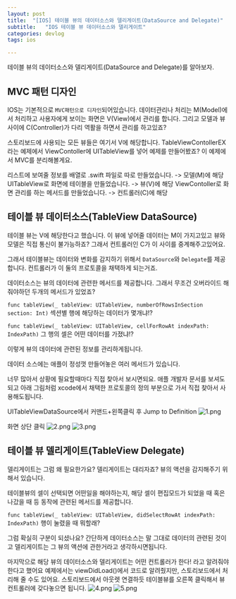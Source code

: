```yaml
---
layout: post
title:  "[IOS] 테이블 뷰의 데이터소스와 델리게이트(DataSource and Delegate)"
subtitle:   "IOS 테이블 뷰 데이터소스와 델리게이트"
categories: devlog
tags: ios

---
```


테이블 뷰의 데이터소스와 델리게이트(DataSource and Delegate)를 알아보자.

## MVC 패턴 디자인
IOS는 기본적으로 `MVC패턴으로 디자인`되어있습니다.
데이터관리나 처리는 M(Model)에서 처리하고 사용자에게 보이는 화면은 V(View)에서 관리를 합니다.
그리고 모델과 뷰 사이에 C(Controller)가 다리 역활을 하면서 관리를 하고있죠?

스토리보드에 사용되는 모든 뷰들은 여기서 V에 해당합니다.
TableViewContollerEX라는 예제에서 ViewContoller에 UITableView를 넣어 예제를 만들어봤죠?
이 예제에서 MVC를 분리해볼게요.

리스트에 보여줄 정보를 배열로 .swift 파일로 따로 만들었습니다. -> 모델(M)에 해당
UITableView로 화면에 테이블을 만들었습니다. -> 뷰(V)에 해당
ViewContoller로 화면 관리를 하는 메서드를 만들었습니다. -> 컨트롤러(C)에 해당


## 테이블 뷰 데이터소스(TableView DataSource)
테이블 뷰는 V에 해당한다고 했습니다. 이 뷰에 넣어줄 데이터는 M이 가지고있고 뷰와 모델은 직접 통신이 불가능하죠?
그래서 컨트롤러인 C가 이 사이를 중계해주고있어요.

그래서 테이블뷰는 데이터와 변화를 감지하기 위해서 `DataSource`와 `Delegate`를 제공합니다.
컨트롤러가 이 둘의 프로토콜을 채택하게 되는거죠.

데이터소스는 뷰의 데이터에 관련한 메서드를 제공합니다.
그래서 무조건 오버라이드 해줘야하던 두개의 메서드가 있었죠?

`func tableView(_ tableView: UITableView, numberOfRowsInSection section: Int)` 섹션별 행에 해당하는 데이터가 몇개냐!?

`func tableView(_ tableView: UITableView, cellForRowAt indexPath: IndexPath)` 그 행의 셀은 어떤 데이터를 가졌냐!?

이렇게 뷰의 데이터에 관련된 정보를 관리하게됩니다.

데이터 소스에는 애플이 정성껏 만들어놓은 여러 메서드가 있습니다. 

너무 많아서 상황에 필요할때마다 직접 찾아서 보시면되요. 
애플 개발자 문서를 보셔도 되고 아래 그림처럼 xcode에서 채택한 프로토콜의 정의 부분으로 가서 직접 찾아서 사용해도됩니다.

UITableViewDataSource에서 커맨드+왼쪽클릭 후 Jump to Definition
![1.png](https://MinominoDomino.github.io/assets/img/ios/dataSourceAndDelegate/1.png)

화면 상단 클릭
![2.png](https://MinominoDomino.github.io/assets/img/ios/dataSourceAndDelegate/2.png)
![3.png](https://MinominoDomino.github.io/assets/img/ios/dataSourceAndDelegate/3.png)



## 테이블 뷰 델리게이트(TableView Delegate)

델리게이트는 그럼 왜 필요한가요?
델리게이트는 대리자죠? 뷰의 액션을 감지해주기 위해서 있습니다.

테이블뷰의 셀이 선택되면 어떤일을 해야하는지, 해당 셀이 편집모드가 되었을 때 혹은 나갔을 때 등
동작에 관련된 메서드를 제공합니다.

`func tableView(_ tableView: UITableView, didSelectRowAt indexPath: IndexPath)` 행이 눌렸을 때 뭐할래?


그럼 확실히 구분이 되셨나요?
간단하게 데이터소스는 말 그대로 데이터의 관련된 것이고 델리게이트는 그 뷰의 액션에 관한거라고 생각하시면됩니다.

마지막으로 해당 뷰의 데이터소스와 델리게이트는 어떤 컨트롤러가 한다! 라고 알려줘야 한다고 했어요 
예제에서는 viewDidLoad()에서 코드로 알려줬지만, 스토리보드에서 처리해 줄 수도 있어요.
스토리보드에서 아웃렛 연결하듯 테이블뷰를 오른쪽 클릭해서 뷰 컨트롤러에 갖다놓으면 됩니다.
![4.png](https://MinominoDomino.github.io/assets/img/ios/dataSourceAndDelegate/4.png)
![5.png](https://MinominoDomino.github.io/assets/img/ios/dataSourceAndDelegate/5.png)


















